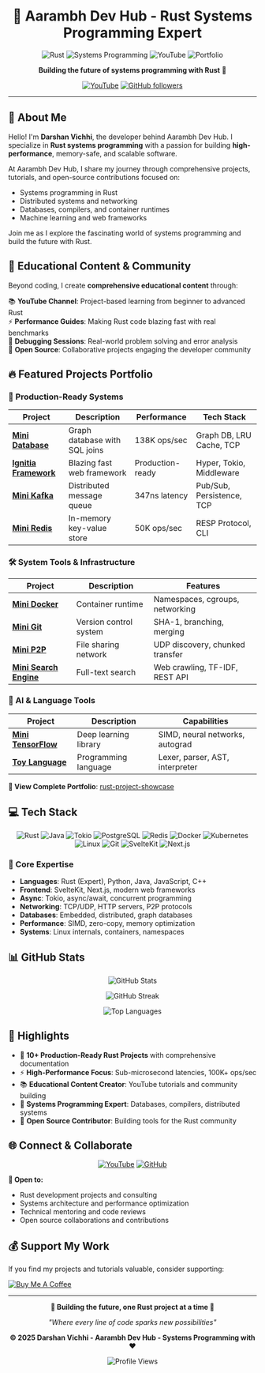 <div align="center">

# 🚀 **Aarambh Dev Hub** - Rust Systems Programming Expert

![Rust](https://img.shields.io/badge/rust-1.70%2B-orange.svg?style=for-the-badge&logo=rust&labelColor=black)
![Systems Programming](https://img.shields.io/badge/Systems-Programming-red.svg?style=for-the-badge&labelColor=black)
![YouTube](https://img.shields.io/badge/YouTube-Aarambh%20Dev%20Hub-red?style=for-the-badge&logo=youtube)
![Portfolio](https://img.shields.io/badge/Projects-10%2B-blue.svg?style=for-the-badge&labelColor=black)

**Building the future of systems programming with Rust** 🦀

[![YouTube](https://img.shields.io/youtube/channel/subscribers/UCm5U5uQiZA_mQY5wQ6WfUVA?style=social&logo=youtube&label=Aarambh%20Dev%20Hub)](https://youtube.com/@aarambhdevhub)
[![GitHub followers](https://img.shields.io/github/followers/AarambhDevHub?style=social)](https://github.com/AarambhDevHub)

</div>

---

## 💫 **About Me**

Hello! I'm **Darshan Vichhi**, the developer behind Aarambh Dev Hub. I specialize in **Rust systems programming** with a passion for building **high-performance**, memory-safe, and scalable software.

At Aarambh Dev Hub, I share my journey through comprehensive projects, tutorials, and open-source contributions focused on:
- Systems programming in Rust
- Distributed systems and networking
- Databases, compilers, and container runtimes
- Machine learning and web frameworks

Join me as I explore the fascinating world of systems programming and build the future with Rust.

## 🎥 **Educational Content & Community**

Beyond coding, I create **comprehensive educational content** through:

📚 **YouTube Channel**: Project-based learning from beginner to advanced Rust  
⚡ **Performance Guides**: Making Rust code blazing fast with real benchmarks  
🐛 **Debugging Sessions**: Real-world problem solving and error analysis  
🤝 **Open Source**: Collaborative projects engaging the developer community

## 🔥 **Featured Projects Portfolio**

### **🚀 Production-Ready Systems**
| Project | Description | Performance | Tech Stack |
|---------|-------------|-------------|------------|
| **[Mini Database](https://github.com/AarambhDevHub/rust-project-showcase)** | Graph database with SQL joins | 138K ops/sec | Graph DB, LRU Cache, TCP |
| **[Ignitia Framework](https://github.com/AarambhDevHub/ignitia)** | Blazing fast web framework | Production-ready | Hyper, Tokio, Middleware |
| **[Mini Kafka](https://github.com/AarambhDevHub/rust-project-showcase)** | Distributed message queue | 347ns latency | Pub/Sub, Persistence, TCP |
| **[Mini Redis](https://github.com/AarambhDevHub/mini-redis)** | In-memory key-value store | 50K ops/sec | RESP Protocol, CLI |

### **🛠️ System Tools & Infrastructure**
| Project | Description | Features |
|---------|-------------|----------|
| **[Mini Docker](https://github.com/AarambhDevHub/rust-project-showcase)** | Container runtime | Namespaces, cgroups, networking |
| **[Mini Git](https://github.com/AarambhDevHub/rust-project-showcase)** | Version control system | SHA-1, branching, merging |
| **[Mini P2P](https://github.com/AarambhDevHub/rust-project-showcase)** | File sharing network | UDP discovery, chunked transfer |
| **[Mini Search Engine](https://github.com/AarambhDevHub/rust-project-showcase)** | Full-text search | Web crawling, TF-IDF, REST API |

### **🤖 AI & Language Tools** 
| Project | Description | Capabilities |
|---------|-------------|--------------|
| **[Mini TensorFlow](https://github.com/AarambhDevHub/rust-project-showcase)** | Deep learning library | SIMD, neural networks, autograd |
| **[Toy Language](https://github.com/AarambhDevHub/rust-project-showcase)** | Programming language | Lexer, parser, AST, interpreter |

**🎯 View Complete Portfolio**: [rust-project-showcase](https://github.com/AarambhDevHub/rust-project-showcase)

## 💻 **Tech Stack**

<div align="center">

![Rust](https://img.shields.io/badge/rust-%23000000.svg?style=for-the-badge&logo=rust&logoColor=white)
![Java](https://img.shields.io/badge/java-%23ED8B00.svg?style=for-the-badge&logo=openjdk&logoColor=white)
![Tokio](https://img.shields.io/badge/Tokio-000000.svg?style=for-the-badge&logo=tokio&logoColor=white)
![PostgreSQL](https://img.shields.io/badge/postgresql-%23316192.svg?style=for-the-badge&logo=postgresql&logoColor=white)
![Redis](https://img.shields.io/badge/redis-%23DD0031.svg?style=for-the-badge&logo=redis&logoColor=white)
![Docker](https://img.shields.io/badge/docker-%230db7ed.svg?style=for-the-badge&logo=docker&logoColor=white)
![Kubernetes](https://img.shields.io/badge/kubernetes-%23326ce5.svg?style=for-the-badge&logo=kubernetes&logoColor=white)
![Linux](https://img.shields.io/badge/Linux-FCC624.svg?style=for-the-badge&logo=linux&logoColor=black)
![Git](https://img.shields.io/badge/git-%23F05033.svg?style=for-the-badge&logo=git&logoColor=white)
![SvelteKit](https://img.shields.io/badge/sveltekit-FF3E00.svg?style=for-the-badge&logo=svelte&logoColor=white)
![Next.js](https://img.shields.io/badge/next.js-000000.svg?style=for-the-badge&logo=next.js&logoColor=white)

</div>

### **🎯 Core Expertise**
- **Languages**: Rust (Expert), Python, Java, JavaScript, C++
- **Frontend**: SvelteKit, Next.js, modern web frameworks
- **Async**: Tokio, async/await, concurrent programming  
- **Networking**: TCP/UDP, HTTP servers, P2P protocols
- **Databases**: Embedded, distributed, graph databases
- **Performance**: SIMD, zero-copy, memory optimization
- **Systems**: Linux internals, containers, namespaces

## 📊 **GitHub Stats**

<div align="center">

![GitHub Stats](https://github-readme-stats.vercel.app/api?username=AarambhDevHub&theme=dark&hide_border=false&include_all_commits=true&count_private=false)

![GitHub Streak](https://github-readme-streak-stats.herokuapp.com/?user=AarambhDevHub&theme=dark&hide_border=false)

![Top Languages](https://github-readme-stats.vercel.app/api/top-langs/?username=AarambhDevHub&theme=dark&hide_border=false&include_all_commits=true&count_private=false&layout=compact)

</div>

## 🌟 **Highlights**

- 🦀 **10+ Production-Ready Rust Projects** with comprehensive documentation
- ⚡ **High-Performance Focus**: Sub-microsecond latencies, 100K+ ops/sec
- 📚 **Educational Content Creator**: YouTube tutorials and community building  
- 🔧 **Systems Programming Expert**: Databases, compilers, distributed systems
- 🤝 **Open Source Contributor**: Building tools for the Rust community

## 🌐 **Connect & Collaborate**

<div align="center">

[![YouTube](https://img.shields.io/badge/YouTube-%23FF0000.svg?style=for-the-badge&logo=YouTube&logoColor=white)](https://youtube.com/@aarambhdevhub)
[![GitHub](https://img.shields.io/badge/github-%23121011.svg?style=for-the-badge&logo=github&logoColor=white)](https://github.com/AarambhDevHub)

</div>

**🤝 Open to:**
- Rust development projects and consulting
- Systems architecture and performance optimization  
- Technical mentoring and code reviews
- Open source collaborations and contributions

## 💰 **Support My Work**

If you find my projects and tutorials valuable, consider supporting:

[![Buy Me A Coffee](https://img.shields.io/badge/Buy%20Me%20A%20Coffee-ffdd00?style=for-the-badge&logo=buy-me-a-coffee&logoColor=black)](https://buymeacoffee.com/aarambhdevhub)

---

<div align="center">

**🦀 Building the future, one Rust project at a time 🦀**

*"Where every line of code sparks new possibilities"*

**© 2025 Darshan Vichhi - Aarambh Dev Hub - Systems Programming with ❤️**

![Profile Views](https://komarev.com/ghpvc/?username=AarambhDevHub&color=brightgreen&style=flat-square)

</div>
